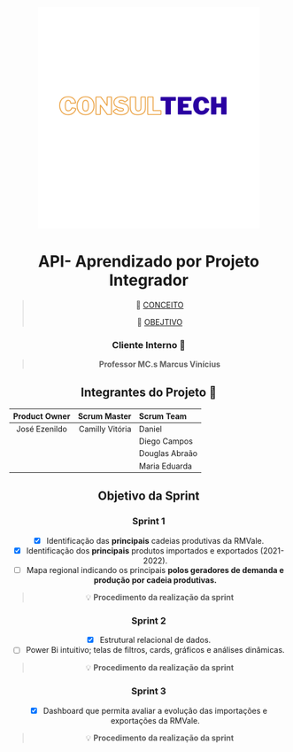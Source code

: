 
<div align="center">
  <img src="./logo.png" height="400" width="400"/>

<h1 align="center"> API- Aprendizado por Projeto Integrador </h1>

> :mag_right: [CONCEITO](https://github.com/joseezenildo/API--Conceito)
>
> 🔎 [OBEJTIVO](https://github.com/joseezenildo/Objetivo--API/tree/main) 

### Cliente Interno :bust_in_silhouette:
> **Professor MC.s Marcus Vinícius**

## Integrantes do Projeto :busts_in_silhouette: 
Product Owner | Scrum Master | Scrum Team
:---: | ---: | :---
José Ezenildo | Camilly Vitória| Daniel 
|   |               | Diego Campos
|   |               | Douglas Abraão
|   |               | Maria Eduarda

## Objetivo da Sprint
### Sprint 1
- [x] Identificação das **principais** cadeias produtivas da RMVale.
- [x] Identificação dos **principais** produtos importados e exportados (2021-2022).
- [ ] Mapa regional indicando os principais **polos geradores de demanda e produção por cadeia produtivas.**

> :bulb: **Procedimento da realização da sprint** 

### Sprint 2
- [x] Estrutural relacional de dados. 
- [ ] Power Bi intuitivo; telas de filtros, cards, gráficos e análises dinâmicas.

> :bulb: **Procedimento da realização da sprint** 

### Sprint 3
- [x] Dashboard que permita avaliar a evolução das importações e exportações da RMVale.

> :bulb: **Procedimento da realização da sprint** 

